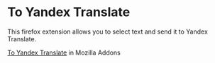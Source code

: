 # To Yandex Translate

This firefox extension allows you to select text and send it to Yandex Translate.

[To Yandex Translate](https://addons.mozilla.org/en-US/firefox/addon/to-yandex-translate/) in Mozilla Addons

